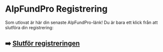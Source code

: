 # AlpFundPro Registrering

Som utlovat är här din senaste AlpFundPro-länk! Du är bara ett klick från att slutföra din registrering:

## ➡️ [Slutför registreringen](https://is.gd/Ckwggl)